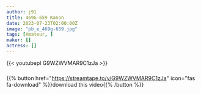 ```yaml
---
author: j91
title: 469G-659 Kanon
date: 2023-07-23T02:00:00Z
image: "pb_e_469g-659.jpg"
tags: [Amateur, ]
maker: []
actress: []
---
```



{{< youtubepl G9WZWVMAR9C1zJa >}}
###

{{% button href="https://streamtape.to/v/G9WZWVMAR9C1zJa" icon="fas fa-download" %}}download this video{{% /button %}}

